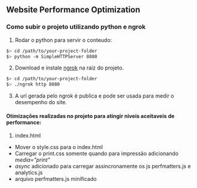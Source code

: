 ## Website Performance Optimization

### Como subir o projeto utilizando python e ngrok

1. Rodar o python para servir o conteudo:

  ```bash
  $> cd /path/to/your-project-folder
  $> python -m SimpleHTTPServer 8080
  ```

2. Download e instale [ngrok](https://ngrok.com/) na raíz do projeto.

  ``` bash
  $> cd /path/to/your-project-folder
  $> ./ngrok http 8080
  ```

3. A url gerada pelo ngrok é publica e pode ser usada para medir o desempenho do site.


#### Otimizações realizadas no projeto para atingir niveis aceitaveis de performance:

1. index.html
 * Mover o style.css para o index.html
 * Carregar o print.css somente quando para impressão adicionando *media="print"*
 * *async* adicionado para carregar assincronamente os js perfmatters.js e analytics.js
 * arquivo perfmatters.js minificado


